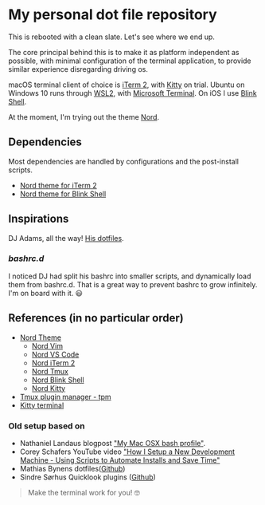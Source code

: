 # My personal dot file repository
This is rebooted with a clean slate. Let's see where we end up.

The core principal behind this is to make it as platform independent as possible, with minimal configuration of the terminal application, to provide similar experience disregarding driving os.

macOS terminal client of choice is [iTerm 2](https://iterm2.com), with [Kitty](https://sw.kovidgoyal.net/kitty/) on trial.
Ubuntu on Windows 10 runs through [WSL2](https://docs.microsoft.com/en-us/windows/wsl/install-win10), with [Microsoft Terminal](https://github.com/Microsoft/Terminal).
On iOS I use [Blink Shell](https://blink.sh).

At the moment, I'm trying out the theme [Nord](https://www.nordtheme.com).
## Dependencies
Most dependencies are handled by configurations and the post-install scripts.
* [Nord theme for iTerm 2](https://github.com/arcticicestudio/nord-iterm2)
* [Nord theme for Blink Shell](https://github.com/hwyncho/Nord-Blink)
## Inspirations
DJ Adams, all the way! [His dotfiles](https://github.com/qmacro/dotfiles).

### *bashrc.d*
I noticed DJ had split his bashrc into smaller scripts, and dynamically load them from bashrc.d. That is a great way to prevent bashrc to grow infinitely. I'm on board with it. 😃

## References (in no particular order)
* [Nord Theme](https://www.nordtheme.com)
  * [Nord Vim](https://www.nordtheme.com/ports/vim)
  * [Nord VS Code](https://www.nordtheme.com/ports/visual-studio-code)
  * [Nord iTerm 2](https://github.com/arcticicestudio/nord-iterm2)
  * [Nord Tmux](https://www.nordtheme.com/docs/ports/tmux/installation)
  * [Nord Blink Shell](https://github.com/hwyncho/Nord-Blink)
  * [Nord Kitty](https://github.com/connorholyday/nord-kitty)
* [Tmux plugin manager - tpm](https://github.com/tmux-plugins/tpm)
* [Kitty terminal](https://sw.kovidgoyal.net/kitty/)

### Old setup based on
* Nathaniel Landaus blogpost ["My Mac OSX bash profile"](https://natelandau.com/my-mac-osx-bash_profile/).
* Corey Schafers YouTube video ["How I Setup a New Development Machine - Using Scripts to Automate Installs and Save Time"](https://www.youtube.com/watch?v=kIdiWut8eD8)
* Mathias Bynens dotfiles([Github](https://github.com/mathiasbynens/dotfiles))
* Sindre Sørhus Quicklook plugins ([Github](https://github.com/sindresorhus/quick-look-plugins))


> Make the terminal work for you! 🤓
